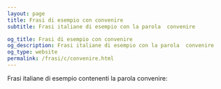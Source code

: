 ```yaml
---
layout: page
title: Frasi di esempio con convenire 
subtitle: Frasi italiane di esempio con la parola  convenire

og_title: Frasi di esempio con convenire 
og_description: Frasi italiane di esempio con la parola  convenire
og_type: website
permalink: /frasi/c/convenire.html
---
```


Frasi italiane di esempio contenenti la parola convenire:



